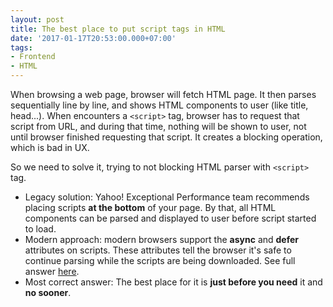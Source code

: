 ```yaml
---
layout: post
title: The best place to put script tags in HTML
date: '2017-01-17T20:53:00.000+07:00'
tags:
- Frontend
- HTML
---
```


When browsing a web page, browser will fetch HTML page. It then parses sequentially line by line, and shows HTML
components to user (like title, head...). When encounters a `<script>` tag, browser has to request that script from
URL, and during that time, nothing will be shown to user, not until browser finished requesting that script. It
creates a blocking operation, which is bad in UX.

So we need to solve it, trying to not blocking HTML parser with `<script>` tag.
* Legacy solution: Yahoo! Exceptional Performance team recommends placing scripts **at the bottom** of your page. By
that, all HTML components can be parsed and displayed to user before script started to load.
* Modern approach: modern browsers support the **async** and **defer** attributes on scripts. These attributes tell
the browser it's safe to continue parsing while the scripts are being downloaded. See full answer
[here](http://stackoverflow.com/a/24070373/6445037).
* Most correct answer: The best place for it is **just before you need** it and **no sooner**.